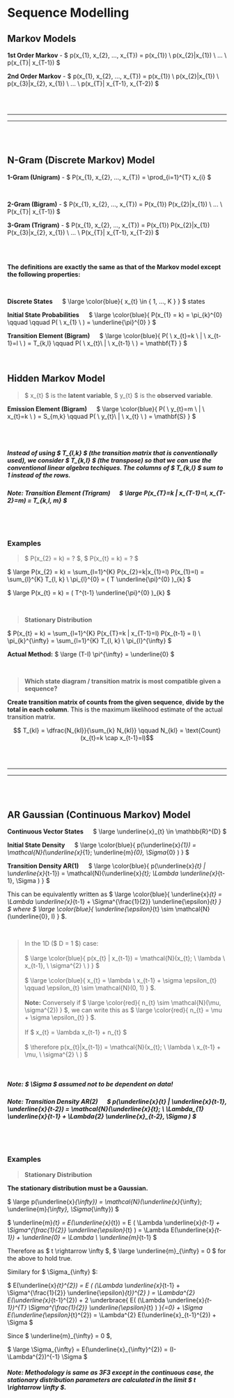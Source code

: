 # Sequence Modelling


## Markov Models

**1st Order Markov** - $ p(x_{1}, x_{2}, ..., x_{T}) = p(x_{1}) \ p(x_{2}|x_{1}) \ ... \ p(x_{T}| x_{T-1}) $

**2nd Order Markov** - $ p(x_{1}, x_{2}, ..., x_{T}) = p(x_{1}) \ p(x_{2}|x_{1}) \ p(x_{3}|x_{2}, x_{1}) \ ... \ p(x_{T}| x_{T-1}, x_{T-2}) $


</br></br><hr><hr></br></br>

## N-Gram (Discrete Markov) Model

**1-Gram (Unigram)** - $ P(x_{1}, x_{2}, ..., x_{T}) = \prod_{i=1}^{T} x_{i} $

</br>

**2-Gram (Bigram)** - $ P(x_{1}, x_{2}, ..., x_{T}) = P(x_{1}) P(x_{2}|x_{1}) \ ... \ P(x_{T}| x_{T-1}) $

**3-Gram (Trigram)** - $ P(x_{1}, x_{2}, ..., x_{T}) = P(x_{1}) P(x_{2}|x_{1}) P(x_{3}|x_{2}, x_{1}) \ ... \ P(x_{T}| x_{T-1}, x_{T-2}) $

</br> </br>

**The definitions are exactly the same as that of the Markov model except the following properties:**

</br>

**Discrete States** &emsp; $ \large \color{blue}{ x_{t} \in \{ 1, ..., K \} } $ states

**Initial State Probabilities** &emsp; $ \large \color{blue}{ P(x_{1} = k) = \pi_{k}^{0}  \qquad \qquad P( \ x_{1} \ ) = \underline{\pi}^{0} } $ </br>

**Transition Element (Bigram)** &emsp; $ \large \color{blue}{ P( \ x_{t}=k \ | \ x_{t-1}=l \ ) = T_{k,l} \qquad P( \ x_{t}\ | \ x_{t-1} \ ) = \mathbf{T} } $ </br>


</br>

## Hidden Markov Model

> $ x_{t} $ is the **latent variable**, $ y_{t} $ is the **observed variable**.

**Emission Element (Bigram)** &emsp;  $ \large \color{blue}{ P( \ y_{t}=m \ | \ x_{t}=k \ ) = S_{m,k} \qquad P( \ y_{t}\ | \ x_{t} \ ) = \mathbf{S} } $ </br>


</br> </br>

##### Instead of using $ T_{l,k} $ (the transition matrix that is conventionally used), we consider $ T_{k,l} $ (the transpose) so that we can use the conventional linear algebra techiques. The columns of $ T_{k,l} $ sum to 1 instead of the rows.


##### Note: **Transition Element (Trigram)** &emsp; $ \large P(x_{T}=k | x_{T-1}=l, x_{T-2}=m) = T_{k,l, m} $ </br>


</br> </br>

### Examples

> $ P(x_{2} = k) = ? $, $ P(x_{t} = k) = ? $

$ \large P(x_{2} = k) = \sum_{l=1}^{K} P(x_{2}=k|x_{1}=l) P(x_{1}=l) = \sum_{l}^{K} T_{l, k} \ \pi_{l}^{0} = ( T \underline{\pi}^{0} )_{k}  $

$ \large P(x_{t} = k) = ( T^{t-1} \underline{\pi}^{0} )_{k} $

</br>

> **Stationary Distribution**

$ P(x_{t} = k) = \sum_{l=1}^{K} P(x_{T}=k | x_{T-1}=l) P(x_{t-1} = l) \\
\pi_{k}^{\infty} = \sum_{l=1}^{K} T_{l, k} \ \pi_{l}^{\infty}
$

**Actual Method:** $ \large (T-I) \pi^{\infty} = \underline{0} $

</br>

> **Which state diagram / transition matrix is most compatible given a sequence?**

**Create transition matrix of counts from the given sequence**, **divide by the total in each column**. This is the maximum likelihood estimate of the actual transition matrix.

$$ T_{kl} = \dfrac{N_{kl}}{\sum_{k} N_{kl}} \qquad N_{kl} = \text{Count}(x_{t}=k \cap x_{t-1}=l)$$

</br></br><hr><hr></br></br>

## AR Gaussian (Continuous Markov) Model

**Continuous Vector States** &emsp; $ \large \underline{x}_{t} \in \mathbb{R}^{D} $

**Initial State Density** &emsp; $ \large \color{blue}{ 
 p(\underline{x}_{1}) = \mathcal{N}(\underline{x}_{1}; \underline{m}_{0}, \Sigma_{0} ) } $

**Transition Density AR(1)** &emsp; $ \large \color{blue}{ 
 p(\underline{x}_{t} | \underline{x}_{t-1}) = \mathcal{N}(\underline{x}_{t}; \Lambda \underline{x}_{t-1}, \Sigma ) } $

This can be equivalently written as $ \large \color{blue}{ \underline{x}_{t} = \Lambda \underline{x}_{t-1} + \Sigma^{\frac{1}{2}} \underline{\epsilon}_{t} } $ where $ \large \color{blue}{  \underline{\epsilon}_{t} \sim \mathcal{N}(\underline{0}, I) } $.

</br>

> In the 1D ($ D = 1 $) case: </br></br>
$ \large \color{blue}{ 
 p(x_{t} | x_{t-1}) = \mathcal{N}(x_{t}; \ \lambda \ x_{t-1}, \ \sigma^{2} \ ) }  $ </br></br>
$ \large \color{blue}{ x_{t} = \lambda \ x_{t-1} + \sigma \epsilon_{t} \qquad \epsilon_{t} \sim \mathcal{N}(0, 1) 
 } $.
</br></br> **Note:** Conversely if $ \large \color{red}{ n_{t} \sim \mathcal{N}(\mu, \sigma^{2}) } $, we can write this as $ \large \color{red}{ n_{t} = \mu + \sigma \epsilon_{t} } $.
</br></br> 
If $ x_{t} = \lambda x_{t-1} + n_{t} $
</br></br> 
$ \therefore p(x_{t}|x_{t-1}) = \mathcal{N}(x_{t}; \ \lambda \ x_{t-1} + \mu, \ \sigma^{2} \ ) $
</br>


##### Note: $ \Sigma $ assumed not to be dependent on data!

##### Note: **Transition Density AR(2)** &emsp; $ p(\underline{x}_{t} | \underline{x}_{t-1}, \underline{x}_{t-2}) = \mathcal{N}(\underline{x}_{t}; \ \Lambda_{1} \underline{x}_{t-1} + \Lambda_{2} \underline{x}_{t-2}, \Sigma )  $

</br> </br>

### Examples

> **Stationary Distribution**

**The stationary distribution must be a Gaussian.**

$ \large p(\underline{x}_{\infty}) = \mathcal{N}(\underline{x}_{\infty}; \underline{m}_{\infty}, \Sigma_{\infty}) $


$ \underline{m}_{t} = E(\underline{x}_{t}) = E ( \Lambda \underline{x}_{t-1} + \Sigma^{\frac{1}{2}} \underline{\epsilon}_{t} ) = \Lambda E(\underline{x}_{t-1}) + \underline{0}  = \Lambda \ \underline{m}_{t-1} $

Therefore as $ t \rightarrow \infty $, $ \large \underline{m}_{\infty} = 0 $ for the above to hold true.


Similary for $ \Sigma_{\infty} $:

$ E(\underline{x}_{t}^{2}) = E ( (\Lambda \underline{x}_{t-1} + \Sigma^{\frac{1}{2}} \underline{\epsilon}_{t})^{2} ) = \Lambda^{2} E(\underline{x}_{t-1}^{2}) + 2 \underbrace{ E( (\Lambda \underline{x}_{t-1})^{T} \Sigma^{\frac{1}{2}} \underline{\epsilon}_{t} ) }_{=0} + \Sigma E(\underline{\epsilon}_{t}^{2}) = \Lambda^{2} E(\underline{x}_{t-1}^{2}) + \Sigma $

Since $ \underline{m}_{\infty} = 0 $,

$ \large \Sigma_{\infty} = E(\underline{x}_{\infty}^{2}) = (I-\Lambda^{2})^{-1} \Sigma $

##### Note: Methodology is same as 3F3 except in the continuous case, the stationary distribution parameters are calculated in the limit $ t \rightarrow \infty $.

</br> </br>




